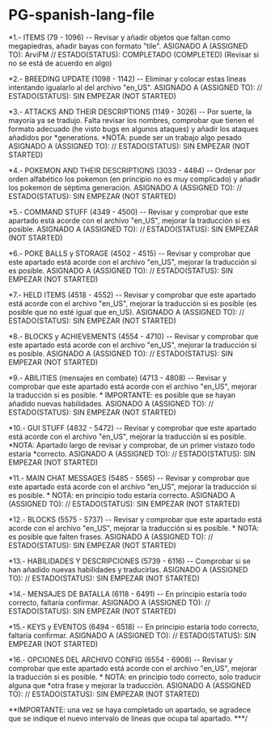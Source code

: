 # PG-spanish-lang-file

*1.- ITEMS (79 - 1096) -- Revisar y añadir objetos que faltan como megapiedras, añadir bayas con formato "tile".
ASIGNADO A (ASSIGNED TO): ArviFM  // ESTADO(STATUS): COMPLETADO (COMPLETED) (Revisar si no se está de acuerdo en algo) 

*2.- BREEDING UPDATE (1098 - 1142) -- Eliminar y colocar estas lineas intentando igualarlo al del archivo "en_US".
ASIGNADO A (ASSIGNED TO):  // ESTADO(STATUS):  SIN EMPEZAR (NOT STARTED)

*3.- ATTACKS AND THEIR DESCRIPTIONS (1149 - 3026) -- Por suerte, la mayoría ya se tradujo. Falta revisar los nombres, comprobar que tienen el formato adecuado (he visto bugs en algunos ataques) y añadir los ataques añadidos por *generations. *NOTA: puede ser un trabajo algo pesado
ASIGNADO A (ASSIGNED TO):  // ESTADO(STATUS):  SIN EMPEZAR (NOT STARTED)

*4.- POKEMON AND THEIR DESCRIPTIONS (3033 - 4484) -- Ordenar por orden alfabético los pokemon (en principio no es muy complicado) y añadir los pokemon de séptima generación.
ASIGNADO A (ASSIGNED TO):  // ESTADO(STATUS):  SIN EMPEZAR (NOT STARTED)

*5.- COMMAND STUFF (4349 - 4500) -- Revisar y comprobar que este apartado está acorde con el archivo "en_US", mejorar la traducción si es posible.
ASIGNADO A (ASSIGNED TO):  // ESTADO(STATUS):  SIN EMPEZAR (NOT STARTED)

*6.- POKE BALLS y STORAGE (4502 - 4515) -- Revisar y comprobar que este apartado está acorde con el archivo "en_US", mejorar la traducción si es posible.
ASIGNADO A (ASSIGNED TO):  // ESTADO(STATUS):  SIN EMPEZAR (NOT STARTED)

*7.- HELD ITEMS (4518 - 4552) -- Revisar y comprobar que este apartado está acorde con el archivo "en_US", mejorar la traducción si es posible (es posible que no esté igual que en_US).
ASIGNADO A (ASSIGNED TO):  // ESTADO(STATUS):  SIN EMPEZAR (NOT STARTED)

*8.- BLOCKS y ACHIEVEMENTS (4554 - 4710) -- Revisar y comprobar que este apartado está acorde con el archivo "en_US", mejorar la traducción si es posible.
ASIGNADO A (ASSIGNED TO):  // ESTADO(STATUS):  SIN EMPEZAR (NOT STARTED)

*9.- ABILITIES (mensajes en combate) (4713 - 4808) -- Revisar y comprobar que este apartado está acorde con el archivo "en_US", mejorar la traducción si es posible. * IMPORTANTE: es posible que se hayan añadido nuevas habilidades.
ASIGNADO A (ASSIGNED TO):  // ESTADO(STATUS):  SIN EMPEZAR (NOT STARTED)

*10.- GUI STUFF (4832 - 5472) -- Revisar y comprobar que este apartado está acorde con el archivo "en_US", mejorar la traducción si es posible. *NOTA: Apartado largo de revisar y comprobar, de un primer vistazo todo estaría *correcto.
ASIGNADO A (ASSIGNED TO):  // ESTADO(STATUS):  SIN EMPEZAR (NOT STARTED)

*11.- MAIN CHAT MESSAGES (5485 - 5565) -- Revisar y comprobar que este apartado está acorde con el archivo "en_US", mejorar la traducción si es posible. * NOTA: en principio todo estaría correcto.
ASIGNADO A (ASSIGNED TO):  // ESTADO(STATUS):  SIN EMPEZAR (NOT STARTED)

*12.- BLOCKS (5575 - 5737) -- Revisar y comprobar que este apartado está acorde con el archivo "en_US", mejorar la traducción si es posible. * NOTA: es posible que falten frases.
ASIGNADO A (ASSIGNED TO):  // ESTADO(STATUS):  SIN EMPEZAR (NOT STARTED)

*13.- HABILIDADES Y DESCRIPCIONES (5739 - 6116) -- Comprobar si se han añadido nuevas habilidades y traducirlas.
ASIGNADO A (ASSIGNED TO):  // ESTADO(STATUS):  SIN EMPEZAR (NOT STARTED)

*14.- MENSAJES DE BATALLA (6118 - 6491) -- En principio estaría todo correcto, faltaría confirmar.
ASIGNADO A (ASSIGNED TO):  // ESTADO(STATUS):  SIN EMPEZAR (NOT STARTED)

*15.- KEYS y EVENTOS (6494 - 6518) -- En principio estaría todo correcto, faltaría confirmar.
ASIGNADO A (ASSIGNED TO):  // ESTADO(STATUS):  SIN EMPEZAR (NOT STARTED)

*16.- OPCIONES DEL ARCHIVO CONFIG (6554 - 6908) -- Revisar y comprobar que este apartado está acorde con el archivo "en_US", mejorar la traducción si es posible. * NOTA: en principio todo correcto, solo traducir alguna que *otra frase y mejorar la traducción.
ASIGNADO A (ASSIGNED TO):  // ESTADO(STATUS):  SIN EMPEZAR (NOT STARTED)

**IMPORTANTE: una vez se haya completado un apartado, se agradece que se indique el nuevo intervalo de líneas que ocupa tal apartado.
***/
